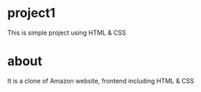 # project1
This is simple project using HTML &amp; CSS
# about

It is a clone of Amazon website, frontend including HTML & CSS